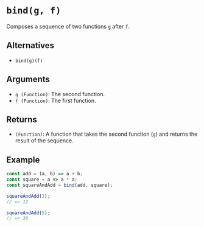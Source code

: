 # `bind(g, f)`

Composes a sequence of two functions `g` after `f`.

## Alternatives

* `bind(g)(f)`

## Arguments

* `g (Function)`: The second function.
* `f (Function)`: The first function.

## Returns

* `(Function)`: A function that takes the second function (`g`) and returns the result of the sequence.

## Example

```javascript
const add = (a, b) => a + b;
const square = a => a * a;
const squareAndAdd = bind(add, square);

squareAndAdd(3);
// => 12

squareAndAdd(5);
// => 30
```
